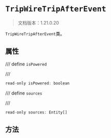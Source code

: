 # `TripWireTripAfterEvent`

> 文档版本：1.21.0.20

`TripWireTripAfterEvent`类。

## 属性

/// define
`isPowered`


///

```js
read-only isPowered: boolean
```


/// define
`sources`


///

```js
read-only sources: Entity[]
```


## 方法
